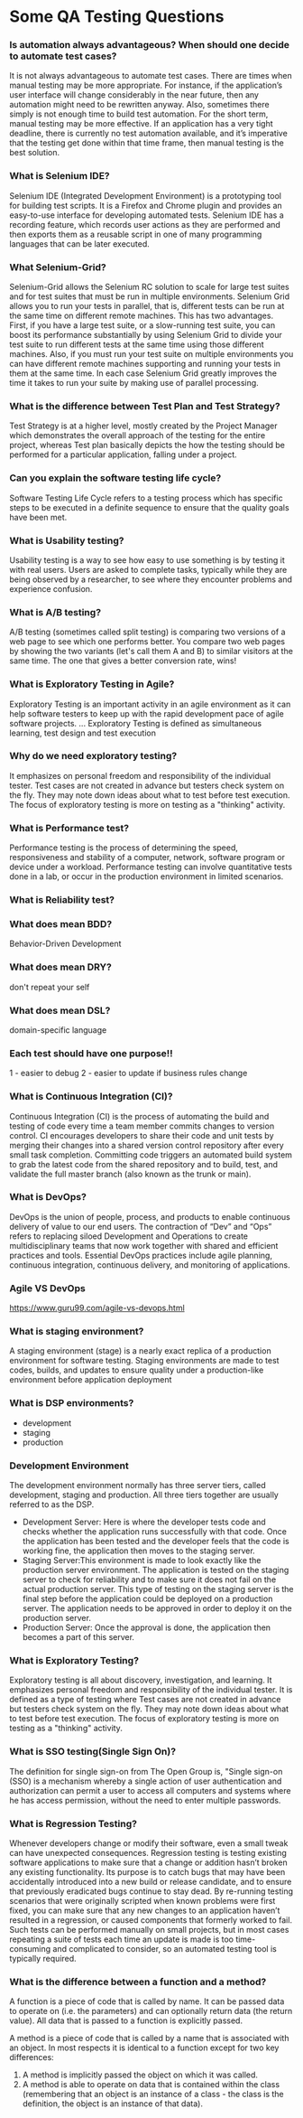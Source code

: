 # Some QA Testing Questions

### Is automation always advantageous? When should one decide to automate test cases?
It is not always advantageous to automate test cases. There are times when manual testing may be more appropriate. For instance, if the application’s user interface will change considerably in the near future, then any automation might need to be rewritten anyway. Also, sometimes there simply is not enough time to build test automation. For the short term, manual testing may be more effective. If an application has a very tight deadline, there is currently no test automation available, and it’s imperative that the testing get done within that time frame, then manual testing is the best solution.

### What is Selenium IDE?
Selenium IDE (Integrated Development Environment) is a prototyping tool for building test scripts. It is a Firefox and Chrome plugin and provides an easy-to-use interface for developing automated tests. Selenium IDE has a recording feature, which records user actions as they are performed and then exports them as a reusable script in one of many programming languages that can be later executed.

### What Selenium-Grid?
Selenium-Grid allows the Selenium RC solution to scale for large test suites and for test suites that must be run in multiple environments. Selenium Grid allows you to run your tests in parallel, that is, different tests can be run at the same time on different remote machines. This has two advantages. First, if you have a large test suite, or a slow-running test suite, you can boost its performance substantially by using Selenium Grid to divide your test suite to run different tests at the same time using those different machines. Also, if you must run your test suite on multiple environments you can have different remote machines supporting and running your tests in them at the same time. In each case Selenium Grid greatly improves the time it takes to run your suite by making use of parallel processing.

###  What is the difference between Test Plan and Test Strategy?
Test Strategy is at a higher level, mostly created by the Project Manager which demonstrates the overall approach of the testing for the entire project, whereas Test plan basically depicts the how the testing should be performed for a particular application, falling under a project.

### Can you explain the software testing life cycle?
Software Testing Life Cycle refers to a testing process which has specific steps to be executed in a definite sequence to ensure that the quality goals have been met.

### What is Usability testing?
Usability testing is a way to see how easy to use something is by testing it with real users. Users are asked to complete tasks, typically while they are being observed by a researcher, to see where they encounter problems and experience confusion.

### What is A/B testing?
A/B testing (sometimes called split testing) is comparing two versions of a web page to see which one performs better. You compare two web pages by showing the two variants (let's call them A and B) to similar visitors at the same time. The one that gives a better conversion rate, wins!

### What is Exploratory Testing in Agile?
Exploratory Testing is an important activity in an agile environment as it can help software testers to keep up with the rapid development pace of agile software projects. ... Exploratory Testing is defined as simultaneous learning, test design and test execution

### Why do we need exploratory testing?
It emphasizes on personal freedom and responsibility of the individual tester. Test cases are not created in advance but testers check system on the fly. They may note down ideas about what to test before test execution. The focus of exploratory testing is more on testing as a "thinking" activity.

### What is Performance test?
Performance testing is the process of determining the speed, responsiveness and stability of a computer, network, software program or device under a workload. Performance testing can involve quantitative tests done in a lab, or occur in the production environment in limited scenarios.

### What is Reliability test?


### What does mean BDD?
Behavior-Driven Development

### What does mean DRY?
don't repeat your self

### What does mean DSL?
domain-specific language

### Each test should have one purpose!!
1 - easier to debug
2 - easier to update if business rules change

### What is Continuous Integration (CI)?
Continuous Integration (CI) is the process of automating the build and testing of code every time a team member commits changes to version control. CI encourages developers to share their code and unit tests by merging their changes into a shared version control repository after every small task completion. Committing code triggers an automated build system to grab the latest code from the shared repository and to build, test, and validate the full master branch (also known as the trunk or main).

### What is DevOps?
DevOps is the union of people, process, and products to enable continuous delivery of value to our end users. The contraction of “Dev” and “Ops” refers to replacing siloed Development and Operations to create multidisciplinary teams that now work together with shared and efficient practices and tools. Essential DevOps practices include agile planning, continuous integration, continuous delivery, and monitoring of applications.

### Agile VS DevOps
https://www.guru99.com/agile-vs-devops.html

### What is staging environment?
A staging environment (stage) is a nearly exact replica of a production environment for software testing. Staging environments are made to test codes, builds, and updates to ensure quality under a production-like environment before application deployment

### What is DSP environments?
-  development
-  staging
-  production

### Development Environment
The development environment normally has three server tiers, called development, staging and production. All three tiers together are usually referred to as the DSP.

- Development Server: Here is where the developer tests code and       checks whether the application runs successfully with that code.     Once the application has been tested and the developer feels that    the code is working fine, the application then moves to the          staging server.
- Staging Server:This environment is made to look exactly like the     production server environment. The application is tested on the      staging server to check for reliability and to make sure it does     not fail on the actual production server. This type of testing on    the staging server is the final step before the application could    be deployed on a production server. The application needs to be      approved in order to deploy it on the production server.
- Production Server: Once the approval is done, the application        then becomes a part of this server.

### What is Exploratory Testing?
Exploratory testing is all about discovery, investigation, and learning. It emphasizes personal freedom and responsibility of the individual tester. It is defined as a type of testing where Test cases are not created in advance but testers check system on the fly. They may note down ideas about what to test before test execution. The focus of exploratory testing is more on testing as a "thinking" activity.

### What is SSO testing(Single Sign On)?
The definition for single sign-on from The Open Group is, "Single sign-on (SSO) is a mechanism whereby a single action of user authentication and authorization can permit a user to access all computers and systems where he has access permission, without the need to enter multiple passwords.

### What is Regression Testing?
Whenever developers change or modify their software, even a small tweak can have unexpected consequences. Regression testing is testing existing software applications to make sure that a change or addition hasn’t broken any existing functionality. Its purpose is to catch bugs that may have been accidentally introduced into a new build or release candidate, and to ensure that previously eradicated bugs continue to stay dead.  By re-running testing scenarios that were originally scripted when known problems were first fixed, you can make sure that any new changes to an application haven’t resulted in a regression, or caused components that formerly worked to fail.  Such tests can be performed manually on small projects, but in most cases repeating a suite of tests each time an update is made is too time-consuming and complicated to consider, so an automated testing tool is typically required.

### What is the difference between a function and a method?
A function is a piece of code that is called by name. It can be passed data to operate on (i.e. the parameters) and can optionally return data (the return value). All data that is passed to a function is explicitly passed.

A method is a piece of code that is called by a name that is associated with an object. In most respects it is identical to a function except for two key differences:

1. A method is implicitly passed the object on which it was called.
2. A method is able to operate on data that is contained within the class (remembering that an object is an instance of a class - the class is the definition, the object is an instance of that data).